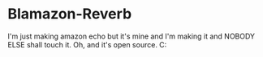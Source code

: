 # Blamazon-Reverb
I'm just making amazon echo but it's mine and I'm making it and NOBODY ELSE shall touch it. Oh, and it's open source. C:
